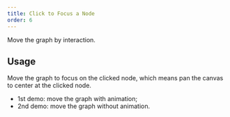 ```yaml
---
title: Click to Focus a Node
order: 6
---
```


Move the graph by interaction.

## Usage

Move the graph to focus on the clicked node, which means pan the canvas to center at the clicked node.
- 1st demo: move the graph with animation;
- 2nd demo: move the graph without animation.
